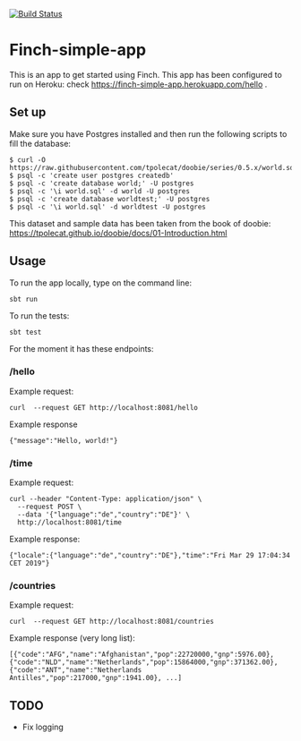 [![Build Status](https://travis-ci.com/alodavi/finch-simple-app.svg?branch=master)](https://travis-ci.com/alodavi/finch-simple-app)
# Finch-simple-app

This is an app to get started using Finch. This app has been configured to run on Heroku: check https://finch-simple-app.herokuapp.com/hello .

## Set up

Make sure you have Postgres installed and then run the following scripts to fill the database:

```$xslt
$ curl -O https://raw.githubusercontent.com/tpolecat/doobie/series/0.5.x/world.sql
$ psql -c 'create user postgres createdb'
$ psql -c 'create database world;' -U postgres
$ psql -c '\i world.sql' -d world -U postgres
$ psql -c 'create database worldtest;' -U postgres
$ psql -c '\i world.sql' -d worldtest -U postgres
```

This dataset and sample data has been taken from the book of doobie: https://tpolecat.github.io/doobie/docs/01-Introduction.html

## Usage
To run the app locally, type on the command line:
```
sbt run
```

To run the tests:
```$xslt
sbt test
```
For the moment it has these endpoints:

### /hello

Example request:

```$xslt
curl  --request GET http://localhost:8081/hello
```

Example response 

```$xslt
{"message":"Hello, world!"}
```

### /time

Example request: 

```$xslt
curl --header "Content-Type: application/json" \
  --request POST \
  --data '{"language":"de","country":"DE"}' \
  http://localhost:8081/time
```

Example response:

```$xslt
{"locale":{"language":"de","country":"DE"},"time":"Fri Mar 29 17:04:34 CET 2019"}
```

### /countries

Example request:

```$xslt
curl  --request GET http://localhost:8081/countries
```

Example response (very long list):

```$xslt
[{"code":"AFG","name":"Afghanistan","pop":22720000,"gnp":5976.00},{"code":"NLD","name":"Netherlands","pop":15864000,"gnp":371362.00},{"code":"ANT","name":"Netherlands Antilles","pop":217000,"gnp":1941.00}, ...]
```

## TODO

- Fix logging
